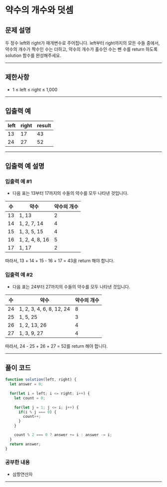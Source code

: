# 약수의 개수와 덧셈

## 문제 설명
두 정수 left와 right가 매개변수로 주어집니다. left부터 right까지의 모든 수들 중에서, 약수의 개수가 짝수인 수는 더하고, 약수의 개수가 홀수인 수는 뺀 수를 return 하도록 solution 함수를 완성해주세요.

---

## 제한사항
- 1 ≤ left ≤ right ≤ 1,000

---

## 입출력 예
|left|right|result|
|---|---|---|
|13|17|43|
|24|27|52|

---

## 입출력 예 설명

### 입출력 예 #1

- 다음 표는 13부터 17까지의 수들의 약수를 모두 나타낸 것입니다.   

|수|약수|약수의 개수|
|---|---|---|
|13|1, 13|2|
|14|1, 2, 7, 14|4|
|15|1, 3, 5, 15|4|
|16|1, 2, 4, 8, 16|5|
|17|1, 17|2|

따라서, 13 + 14 + 15 - 16 + 17 = 43을 return 해야 합니다.

### 입출력 예 #2

- 다음 표는 24부터 27까지의 수들의 약수를 모두 나타낸 것입니다.  

|수|약수|약수의 개수|
|---|---|---|
|24|1, 2, 3, 4, 6, 8, 12, 24|8|
|25|1, 5, 25|3|
|26|1, 2, 13, 26|4|
|27|1, 3, 9, 27|4|

따라서, 24 - 25 + 26 + 27 = 52를 return 해야 합니다.

---

## 풀이 코드
```js
function solution(left, right) {
  let answer = 0;
    
  for(let i = left; i <= right; i++) {
    let count = 0;
        
    for(let j = 1; j <= i; j++) {
      if(i % j === 0) {
        count++;
      }
    }

    count % 2 === 0 ? answer += i : answer -= i;
  }
  return answer;
}
```
### 공부한 내용
- 삼항연산자

---